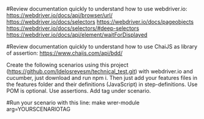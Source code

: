 #Review documentation quickly to understand how to use webdriver.io:
https://webdriver.io/docs/api/browser/url/
https://webdriver.io/docs/selectors
https://webdriver.io/docs/pageobjects
https://webdriver.io/docs/selectors/#deep-selectors
https://webdriver.io/docs/api/element/waitForDisplayed

#Review documentation quickly to understand how to use ChaiJS as library of assertion:
https://www.chaijs.com/api/bdd/

Create the following scenarios using this project (https://github.com/ldelosreyesm/technical_test.git) with webdriver.io and cucumber, just download and run npm i.
Then just add your features files in the features folder and their definitions (JavaScript) in step-definitions. Use POM is optional. 
Use assertions.
Add tag under scenario.

#Run your scenario with this line:
make wrer-module arg=YOURSCENARIOTAG
